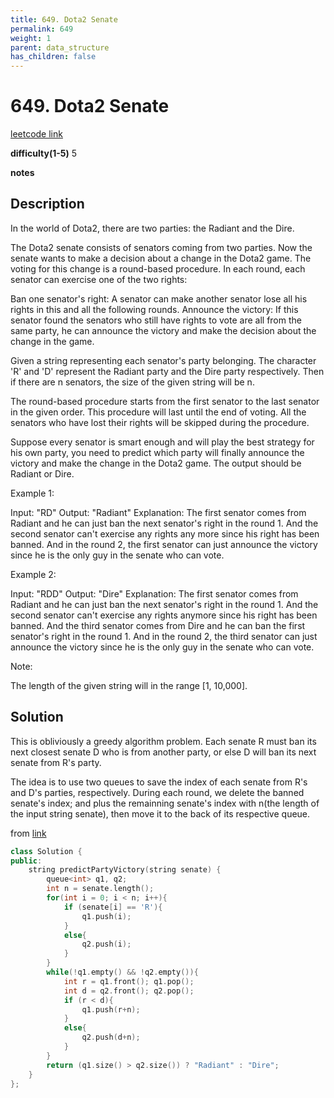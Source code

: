 ```yaml
---
title: 649. Dota2 Senate
permalink: 649
weight: 1
parent: data_structure
has_children: false
---
```

# 649. Dota2 Senate
[leetcode link](https://leetcode.com/problems/dota2-senate/)

**difficulty(1-5)** 
5

**notes**   


## Description
In the world of Dota2, there are two parties: the Radiant and the Dire.

The Dota2 senate consists of senators coming from two parties. Now the senate wants to make a decision about a change in the Dota2 game. The voting for this change is a round-based procedure. In each round, each senator can exercise one of the two rights:

Ban one senator's right:
A senator can make another senator lose all his rights in this and all the following rounds.
Announce the victory:
If this senator found the senators who still have rights to vote are all from the same party, he can announce the victory and make the decision about the change in the game.
 

Given a string representing each senator's party belonging. The character 'R' and 'D' represent the Radiant party and the Dire party respectively. Then if there are n senators, the size of the given string will be n.

The round-based procedure starts from the first senator to the last senator in the given order. This procedure will last until the end of voting. All the senators who have lost their rights will be skipped during the procedure.

Suppose every senator is smart enough and will play the best strategy for his own party, you need to predict which party will finally announce the victory and make the change in the Dota2 game. The output should be Radiant or Dire.

Example 1:

Input: "RD"
Output: "Radiant"
Explanation: The first senator comes from Radiant and he can just ban the next senator's right in the round 1. 
And the second senator can't exercise any rights any more since his right has been banned. 
And in the round 2, the first senator can just announce the victory since he is the only guy in the senate who can vote.
 

Example 2:

Input: "RDD"
Output: "Dire"
Explanation: 
The first senator comes from Radiant and he can just ban the next senator's right in the round 1. 
And the second senator can't exercise any rights anymore since his right has been banned. 
And the third senator comes from Dire and he can ban the first senator's right in the round 1. 
And in the round 2, the third senator can just announce the victory since he is the only guy in the senate who can vote.
 

Note:

The length of the given string will in the range [1, 10,000].

## Solution
This is obliviously a greedy algorithm problem. Each senate R must ban its next closest senate D who is from another party, or else D will ban its next senate from R's party.

The idea is to use two queues to save the index of each senate from R's and D's parties, respectively. During each round, we delete the banned senate's index; and plus the remainning senate's index with n(the length of the input string senate), then move it to the back of its respective queue.

from [link](https://leetcode.com/problems/dota2-senate/discuss/105858/JavaC%2B%2B-Very-simple-greedy-solution-with-explanation)

```c++
class Solution {
public:
    string predictPartyVictory(string senate) {
        queue<int> q1, q2;
        int n = senate.length();
        for(int i = 0; i < n; i++){
            if (senate[i] == 'R'){
                q1.push(i);
            }
            else{
                q2.push(i);
            }
        }
        while(!q1.empty() && !q2.empty()){
            int r = q1.front(); q1.pop();
            int d = q2.front(); q2.pop();
            if (r < d){
                q1.push(r+n);
            }
            else{
                q2.push(d+n);
            }
        }
        return (q1.size() > q2.size()) ? "Radiant" : "Dire";
    }
};
```

<!-- 
Default label
{: .label }

Blue label
{: .label .label-blue }

Stable
{: .label .label-green }

New release
{: .label .label-purple }

Coming soon
{: .label .label-yellow }

Deprecated
{: .label .label-red } -->
